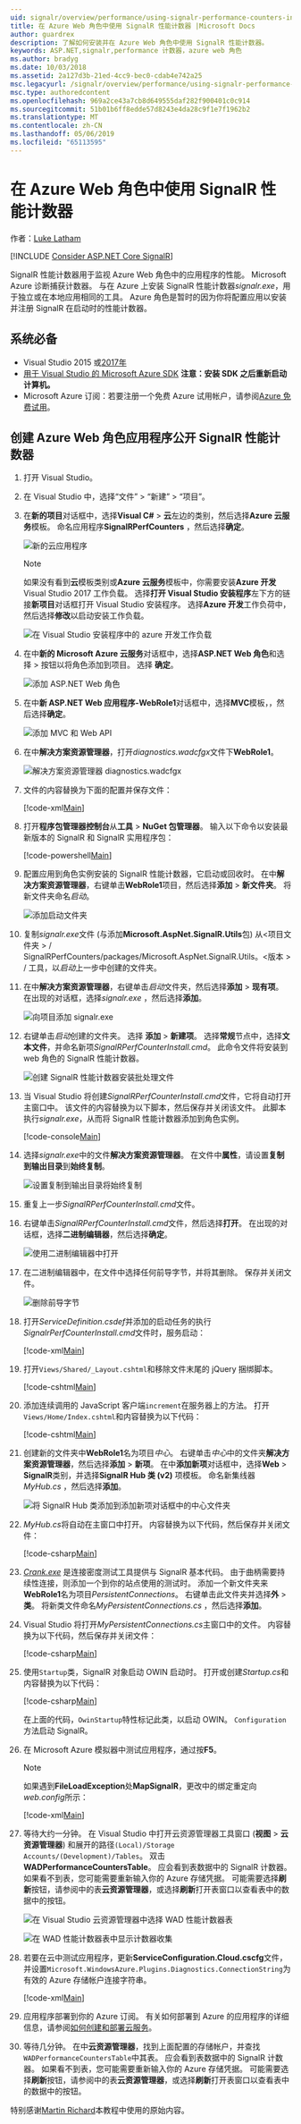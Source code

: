 ```yaml
---
uid: signalr/overview/performance/using-signalr-performance-counters-in-an-azure-web-role
title: 在 Azure Web 角色中使用 SignalR 性能计数器 |Microsoft Docs
author: guardrex
description: 了解如何安装并在 Azure Web 角色中使用 SignalR 性能计数器。
keywords: ASP.NET,signalr,performance 计数器，azure web 角色
ms.author: bradyg
ms.date: 10/03/2018
ms.assetid: 2a127d3b-21ed-4cc9-bec0-cdab4e742a25
msc.legacyurl: /signalr/overview/performance/using-signalr-performance-counters-in-an-azure-web-role
msc.type: authoredcontent
ms.openlocfilehash: 969a2ce43a7cb8d649555daf282f900401c0c914
ms.sourcegitcommit: 51b01b6ff8edde57d8243e4da28c9f1e7f1962b2
ms.translationtype: MT
ms.contentlocale: zh-CN
ms.lasthandoff: 05/06/2019
ms.locfileid: "65113595"
---
```

# <a name="using-signalr-performance-counters-in-an-azure-web-role"></a>在 Azure Web 角色中使用 SignalR 性能计数器

作者：[Luke Latham](https://github.com/guardrex)

[!INCLUDE [Consider ASP.NET Core SignalR](~/includes/signalr/signalr-version-disambiguation.md)]

SignalR 性能计数器用于监视 Azure Web 角色中的应用程序的性能。 Microsoft Azure 诊断捕获计数器。 与在 Azure 上安装 SignalR 性能计数器*signalr.exe*，用于独立或在本地应用相同的工具。 Azure 角色是暂时的因为你将配置应用以安装并注册 SignalR 在启动时的性能计数器。

## <a name="prerequisites"></a>系统必备

* Visual Studio 2015 或[2017年](https://visualstudio.microsoft.com/downloads/?utm_medium=microsoft&utm_source=docs.microsoft.com&utm_campaign=button+cta&utm_content=download+vs2017)
* [用于 Visual Studio 的 Microsoft Azure SDK](https://azure.microsoft.com/downloads/) **注意：安装 SDK 之后重新启动计算机。**
* Microsoft Azure 订阅：若要注册一个免费 Azure 试用帐户，请参阅[Azure 免费试用](https://azure.microsoft.com/free/)。

## <a name="creating-an-azure-web-role-application-that-exposes-signalr-performance-counters"></a>创建 Azure Web 角色应用程序公开 SignalR 性能计数器

1. 打开 Visual Studio。

2. 在 Visual Studio 中，选择“文件” > “新建” > “项目”。

3. 在**新的项目**对话框中，选择**Visual C#** > **云**左边的类别，然后选择**Azure 云服务**模板。 命名应用程序**SignalRPerfCounters** ，然后选择**确定**。

   ![新的云应用程序](using-signalr-performance-counters-in-an-azure-web-role/_static/image1.png)

   > [!NOTE]
   > 如果没有看到**云**模板类别或**Azure 云服务**模板中，你需要安装**Azure 开发**Visual Studio 2017 工作负载。 选择**打开 Visual Studio 安装程序**左下方的链接**新项目**对话框打开 Visual Studio 安装程序。 选择**Azure 开发**工作负荷中，然后选择**修改**以启动安装工作负载。
   >
   > ![在 Visual Studio 安装程序中的 azure 开发工作负载](using-signalr-performance-counters-in-an-azure-web-role/_static/azure-development-workload.png)

4. 在中**新的 Microsoft Azure 云服务**对话框中，选择**ASP.NET Web 角色**和选择 > 按钮以将角色添加到项目。 选择 **确定**。

   ![添加 ASP.NET Web 角色](using-signalr-performance-counters-in-an-azure-web-role/_static/image2.png)

5. 在中**新 ASP.NET Web 应用程序-WebRole1**对话框中，选择**MVC**模板，，然后选择**确定**。

   ![添加 MVC 和 Web API](using-signalr-performance-counters-in-an-azure-web-role/_static/image3.png)

6. 在中**解决方案资源管理器**，打开*diagnostics.wadcfgx*文件下**WebRole1**。

   ![解决方案资源管理器 diagnostics.wadcfgx](using-signalr-performance-counters-in-an-azure-web-role/_static/image4.png)

7. 文件的内容替换为下面的配置并保存文件：

   [!code-xml[Main](using-signalr-performance-counters-in-an-azure-web-role/samples/sample1.xml)]

8. 打开**程序包管理器控制台**从**工具** > **NuGet 包管理器**。 输入以下命令以安装最新版本的 SignalR 和 SignalR 实用程序包：

   [!code-powershell[Main](using-signalr-performance-counters-in-an-azure-web-role/samples/sample2.ps1)]

9. 配置应用到角色实例安装的 SignalR 性能计数器，它启动或回收时。 在中**解决方案资源管理器**，右键单击**WebRole1**项目，然后选择**添加** > **新文件夹**。 将新文件夹命名*启动*。

   ![添加启动文件夹](using-signalr-performance-counters-in-an-azure-web-role/_static/image5.png)

10. 复制*signalr.exe*文件 (与添加**Microsoft.AspNet.SignalR.Utils**包) 从\<项目文件夹 > / SignalRPerfCounters/packages/Microsoft.AspNet.SignalR.Utils。\<版本 > / 工具，以*启动*上一步中创建的文件夹。

11. 在中**解决方案资源管理器**，右键单击*启动*文件夹，然后选择**添加** > **现有项**。 在出现的对话框，选择*signalr.exe* ，然后选择**添加**。

    ![向项目添加 signalr.exe](using-signalr-performance-counters-in-an-azure-web-role/_static/image6.png)

12. 右键单击*启动*创建的文件夹。 选择 **添加** > **新建项**。 选择**常规**节点中，选择**文本文件**，并命名新项*SignalRPerfCounterInstall.cmd*。 此命令文件将安装到 web 角色的 SignalR 性能计数器。

    ![创建 SignalR 性能计数器安装批处理文件](using-signalr-performance-counters-in-an-azure-web-role/_static/image7.png)

13. 当 Visual Studio 将创建*SignalRPerfCounterInstall.cmd*文件，它将自动打开主窗口中。 该文件的内容替换为以下脚本，然后保存并关闭该文件。 此脚本执行*signalr.exe*，从而将 SignalR 性能计数器添加到角色实例。

    [!code-console[Main](using-signalr-performance-counters-in-an-azure-web-role/samples/sample3.cmd)]

14. 选择*signalr.exe*中的文件**解决方案资源管理器**。 在文件中**属性**，请设置**复制到输出目录**到**始终复制**。

    ![设置复制到输出目录将始终复制](using-signalr-performance-counters-in-an-azure-web-role/_static/image8.png)

15. 重复上一步*SignalRPerfCounterInstall.cmd*文件。

16. 右键单击*SignalRPerfCounterInstall.cmd*文件，然后选择**打开**。 在出现的对话框，选择**二进制编辑器**，然后选择**确定**。

    ![使用二进制编辑器中打开](using-signalr-performance-counters-in-an-azure-web-role/_static/image9.png)

17. 在二进制编辑器中，在文件中选择任何前导字节，并将其删除。 保存并关闭文件。

    ![删除前导字节](using-signalr-performance-counters-in-an-azure-web-role/_static/image10.png)

18. 打开*ServiceDefinition.csdef*并添加的启动任务的执行*SignalrPerfCounterInstall.cmd*文件时，服务启动：

    [!code-xml[Main](using-signalr-performance-counters-in-an-azure-web-role/samples/sample4.xml?highlight=4-7)]

19. 打开`Views/Shared/_Layout.cshtml`和移除文件末尾的 jQuery 捆绑脚本。

    [!code-cshtml[Main](using-signalr-performance-counters-in-an-azure-web-role/samples/sample5.cshtml)]

20. 添加连续调用的 JavaScript 客户端`increment`在服务器上的方法。 打开`Views/Home/Index.cshtml`和内容替换为以下代码：

    [!code-cshtml[Main](using-signalr-performance-counters-in-an-azure-web-role/samples/sample6.cshtml)]

21. 创建新的文件夹中**WebRole1**名为项目*中心*。 右键单击*中心*中的文件夹**解决方案资源管理器**，然后选择**添加** > **新项**。 在中**添加新项**对话框中，选择**Web** > **SignalR**类别，并选择**SignalR Hub 类 (v2)** 项模板。 命名新集线器*MyHub.cs* ，然后选择**添加**。

    ![将 SignalR Hub 类添加到添加新项对话框中的中心文件夹](using-signalr-performance-counters-in-an-azure-web-role/_static/image13.png)

22. *MyHub.cs*将自动在主窗口中打开。 内容替换为以下代码，然后保存并关闭文件：

    [!code-csharp[Main](using-signalr-performance-counters-in-an-azure-web-role/samples/sample7.cs)]

23. *[Crank.exe](signalr-connection-density-testing-with-crank.md)* 是连接密度测试工具提供与 SignalR 基本代码。 由于曲柄需要持续性连接，则添加一个到你的站点使用的测试时。 添加一个新文件夹来**WebRole1**名为项目*PersistentConnections*。 右键单击此文件夹并选择**外** > **类**。 将新类文件命名*MyPersistentConnections.cs* ，然后选择**添加**。

24. Visual Studio 将打开*MyPersistentConnections.cs*主窗口中的文件。 内容替换为以下代码，然后保存并关闭文件：

    [!code-csharp[Main](using-signalr-performance-counters-in-an-azure-web-role/samples/sample8.cs)]

25. 使用`Startup`类，SignalR 对象启动 OWIN 启动时。 打开或创建*Startup.cs*和内容替换为以下代码：

    [!code-csharp[Main](using-signalr-performance-counters-in-an-azure-web-role/samples/sample9.cs)]

    在上面的代码，`OwinStartup`特性标记此类，以启动 OWIN。 `Configuration`方法启动 SignalR。

26. 在 Microsoft Azure 模拟器中测试应用程序，通过按**F5**。

    > [!NOTE]
    > 如果遇到**FileLoadException**处**MapSignalR**，更改中的绑定重定向*web.config*所示：

    [!code-xml[Main](using-signalr-performance-counters-in-an-azure-web-role/samples/sample12.xml?highlight=3,7)]

27. 等待大约一分钟。 在 Visual Studio 中打开云资源管理器工具窗口 (**视图** > **云资源管理器**) 和展开的路径`(Local)/Storage Accounts/(Development)/Tables`。 双击**WADPerformanceCountersTable**。 应会看到表数据中的 SignalR 计数器。 如果看不到表，您可能需要重新输入你的 Azure 存储凭据。 可能需要选择**刷新**按钮，请参阅中的表**云资源管理器**，或选择**刷新**打开表窗口以查看表中的数据中的按钮。

    ![在 Visual Studio 云资源管理器中选择 WAD 性能计数器表](using-signalr-performance-counters-in-an-azure-web-role/_static/image11.png)

    ![在 WAD 性能计数器表中显示计数器收集](using-signalr-performance-counters-in-an-azure-web-role/_static/image12.png)

28. 若要在云中测试应用程序，更新**ServiceConfiguration.Cloud.cscfg**文件，并设置`Microsoft.WindowsAzure.Plugins.Diagnostics.ConnectionString`为有效的 Azure 存储帐户连接字符串。

    [!code-xml[Main](using-signalr-performance-counters-in-an-azure-web-role/samples/sample10.xml)]

29. 应用程序部署到你的 Azure 订阅。 有关如何部署到 Azure 的应用程序的详细信息，请参阅[如何创建和部署云服务](https://docs.microsoft.com/azure/cloud-services/cloud-services-how-to-create-deploy)。

30. 等待几分钟。 在中**云资源管理器**，找到上面配置的存储帐户，并查找`WADPerformanceCountersTable`中其表。 应会看到表数据中的 SignalR 计数器。 如果看不到表，您可能需要重新输入你的 Azure 存储凭据。 可能需要选择**刷新**按钮，请参阅中的表**云资源管理器**，或选择**刷新**打开表窗口以查看表中的数据中的按钮。

特别感谢[Martin Richard](https://social.msdn.microsoft.com/profile/Martin+Richard)本教程中使用的原始内容。

